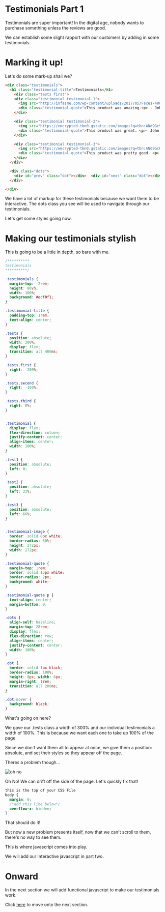 # Testimonials Part 1

Testimonials are super important! In the digital age, nobody wants to purchase something unless the reviews are good.

We can establish some slight rapport with our customers by adding in some testimonials.

# Marking it up!

Let's do some mark-up shall we?

```html
<div class="testimonials">
  <h1 class="testimonial-title">Testimonials</h1>
    <div class="tests first">
    <div class="testimonial testimonial-1">
      <img src="http://infasme.com/wp-content/uploads/2017/05/Faces-400x400px-1_1_07-scalia-testimonial.jpg" class="testimonial-image" />
      <div class="testimonial-quote">This product was amazing.<p> - John Setzen</p></div>
    </div>

    <div class="testimonial testimonial-2">
      <img src="https://encrypted-tbn0.gstatic.com/images?q=tbn:ANd9GcSjvtBy5YBKiYcLTPgiQXdPNUK0c4cma-EoXPPuay1ba4-7kJLj" class="testimonial-image" />
      <div class="testimonial-quote">This product was great. <p>- John Setzen's Twin Brother</p></div>
    </div>

    <div class="testimonial testimonial-3">
      <img src="https://encrypted-tbn0.gstatic.com/images?q=tbn:ANd9GcQbJAJEmKnMZWlu3aXB-5J9kqlppVCOH-xlFYQKuNWQY1BwpMsD" class="testimonial-image" />
      <div class="testimonial-quote">This product was pretty good. <p>- Professional John Setzen Look Alike</p></div>
    </div>
  </div>

  <div class="dots">
    <div id="prev" class="dot"></div>  <div id="next" class="dot"></div>  <div id="next-next" class="dot"></div>
  </div>

</div>

```

We have a lot of markup for these testimonials because we want them to be interactive. The dots class you see will be used to navigate through our testimonials.

Let's get some styles going now.

# Making our testimonials stylish

This is going to be a little in depth, so bare with me.

```CSS
/**********
testimonials
**********/

.testimonials {
  margin-top: -2rem;
  height: 80vh;
  width: 100%;
  background: #ecf0f1;
}

.testimonial-title {
  padding-top: 1rem;
  text-align: center;
}

.tests {
  position: absolute;
  width: 300%;
  display: flex;
  transition: all 400ms;
}

.tests.first {
  right: -200%;
}

.tests.second {
  right: -100%;
}

.tests.third {
  right: 0%;
}


.testimonial {
  display: flex;
  flex-direction: column;
  justify-content: center;
  align-items: center;
  width: 100%;
}

.test1 {
  position: absolute;
  left: 0;
}

.test2 {
  position: absolute;
  left: 33%;
}

.test3 {
  position: absolute;
  left: 66%;
}


.testimonial-image {
  border: solid 8px white;
  border-radius: 50%;
  height: 272px;
  width: 272px;
}

.testimonial-quote {
  margin-top: 1rem;
  border: solid 15px white;
  border-radius: 2px;
  background: white;
}

.testimonial-quote p {
  text-align: center;
  margin-bottom: 0;
}

.dots {
  align-self: baseline;
  margin-top: 28rem;
  display: flex;
  flex-direction: row;
  align-items: center;
  justify-content: center;
  width: 100%;
}

.dot {
  border: solid 1px black;
  border-radius: 100%;
  height: 8px; width: 8px;
  margin-right: 1rem;
  transition: all 200ms;
}

.dot:hover {
  background: black;
}

```

What's going on here?

We gave our .tests class a width of 300% and our indivdual testimonials a width of 100%. This is because we want each one to take up 100% of the page.

Since we don't want them all to appear at once, we give them a position: absolute, and set their styles so they appear off the page.

Theres a problem though...

![oh no](images/ohno.gif "Oh no")  

Oh No! We can drift off the side of the page. Let's quickly fix that!

```CSS
this is the top of your CSS File
body {
  margin: 0;
  /*add this line below*/
  overflow-x: hidden;
}

```

That should do it!

But now a new problem presents itself, now that we can't scroll to them, there's no way to see them.

This is where javascript comes into play.

We will add our interactive javascript in part two.

# Onward

In the next section we will add functional javascript to make our testimonials work.

Click [here](../P08-Testimonials-Part-2/content.md) to move onto the next section.
